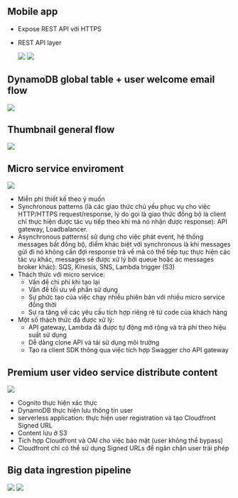 ## Mobile app

- Expose REST API với HTTPS

- REST API layer

  <img src="https://i.imgur.com/kJDf4w7.png">

  <img src="https://i.imgur.com/cZVxi7T.png">
  
## DynamoDB global table + user welcome email flow

  <img src="https://i.imgur.com/vNWRaht.png">
  
## Thumbnail general flow

  <img src="https://i.imgur.com/Z6koxn1.png">

## Micro service enviroment

  <img src="https://i.imgur.com/580qIVo.png">
  
- Miễn phí thiết kế theo ý muốn
- Synchronous patterns (là các giao thức chủ yếu phục vụ cho việc HTTP/HTTPS request/response, lý do gọi là giao thức đồng bộ là client chỉ thực hiện được tác vụ tiếp theo khi mà nó nhận được response): API gateway, Loadbalancer.
- Asynchronous patterns( sử dụng cho việc phát event, hệ thống messages bất đồng bộ, điểm khác biệt với synchronous là khi messages gửi đi nó không cần đợi response trả về mà có thể tiếp tục thực hiện các tác vụ khác, messages sẽ được xử lý bởi queue hoặc ác messages broker khác): SQS, Kinesis, SNS, Lambda trigger (S3) 
- Thách thức với micro service:
  - Vấn đề chi phí khi tạo lại
  - Vấn đề tối ưu về phần sử dụng
  - Sự phức tạo của việc chạy nhiều phiên bản với nhiều micro service đồng thời
  - Sự ra tăng về các yêu cầu tích hợp riêng rẽ từ code của khách hàng
- Một số thách thức đã được xử lý:
  - API gateway, Lambda đã được tự động mở rộng và trả phí theo hiệu suất sử dụng
  - Dễ dàng clone API và tái sử dụng môi trường
  - Tạo ra client SDK thông qua việc tích hợp Swagger cho API gateway 

## Premium user video service distribute content

  <img src="https://i.imgur.com/sJCuWAk.png">
  
  - Cognito thực hiện xác thực 
  - DynamoDB thực hiện lưu thông tin user
  - serverless application: thực hiện user registration và tạo Cloudfront Signed URL
  - Content lưu ở S3
  - Tích hợp Cloudfront và OAI cho việc bảo mật (user không thể bypass)
  - Cloudfront chỉ có thể sử dụng Signed URLs để ngăn chặn user trái phép

## Big data ingrestion pipeline

  <img src="https://i.imgur.com/bMZwW1c.png">
  
  <img src="https://i.imgur.com/88un2mL.png">
  
  

  
